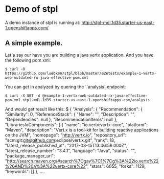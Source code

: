# Demo of stpl

A demo instance of stpl is running at: http://stpl-mdl.1d35.starter-us-east-1.openshiftapps.com/

## A simple example.

Let's say our have you are building a java vertx application. And you have the following pom.xml:

    $ curl -O https://github.com/luebken/stpl/blob/master/e2etests/example-1-vertx-web-outdated-rx-java-effective-pom.xml

You can get in analyzed by quering the ``analysis` endpoint:

    $ curl -X GET -d @example-1-vertx-web-outdated-rx-java-effective-pom.xml stpl-mdl.1d35.starter-us-east-1.openshiftapps.com/analysis

And would get result like this:
    $ {
    "Analysis": {
        "Recommendation": {
        "Similarity": 0,
        "ReferenceStack": {
            "Name": "",
            "Description": "",
            "Dependencies": null
        },
        "RecommendationItems": null
        },
        "LibrariesIoComponents": [
        {
            "name": "io.vertx:vertx-core",
            "platform": "Maven",
            "description": "Vert.x is a tool-kit for building reactive applications on the JVM",
            "homepage": "http://vertx.io",
            "repository_url": "scm:git:git@github.com:eclipse/vert.x.git",
            "rank": 18,
            "latest_release_published_at": "2017-03-15T13:46:59.000Z",
            "latest_release_number": "3.4.1",
            "language": "Java",
            "status": "",
            "package_manager_url": "http://search.maven.org/#search%7Cgav%7C1%7Cg%3A%22io.vertx%22%20AND%20a%3A%22vertx-core%22",
            "stars": 6055,
            "forks": 1129,
            "keywords": []
        },
        ....
